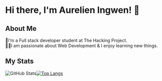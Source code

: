 # **Hi there, I'm Aurelien Ingwen! :wave:**


## **About Me**

🌱I’m a Full stack developer student at The Hacking Project.  
👨‍💻I am passionate about Web Development & I enjoy learning new things.

## **My Stats**

![GitHub Stats](https://github-readme-stats.vercel.app/api?username=Aurelien1997&theme=radical)[![Top Langs](https://github-readme-stats.vercel.app/api/top-langs/?username=Aurelien1997&layout=compact)](https://github.com/Aurelien1997/github-readme-stats)
